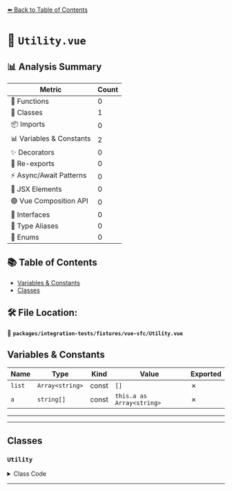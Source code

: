 [⬅️ Back to Table of Contents](../../../../index.md)

# 📄 `Utility.vue`

## 📊 Analysis Summary

| Metric | Count |
|--------|-------|
| 🔧 Functions | 0 |
| 🧱 Classes | 1 |
| 📦 Imports | 0 |
| 📊 Variables & Constants | 2 |
| ✨ Decorators | 0 |
| 🔄 Re-exports | 0 |
| ⚡ Async/Await Patterns | 0 |
| 💠 JSX Elements | 0 |
| 🟢 Vue Composition API | 0 |
| 📐 Interfaces | 0 |
| 📑 Type Aliases | 0 |
| 🎯 Enums | 0 |

## 📚 Table of Contents

- [Variables & Constants](#variables-constants)
- [Classes](#classes)

## 🛠️ File Location:
📂 **`packages/integration-tests/fixtures/vue-sfc/Utility.vue`**

## Variables & Constants

| Name | Type | Kind | Value | Exported |
|------|------|------|-------|----------|
| `list` | `Array<string>` | const | `[]` | ✗ |
| `a` | `string[]` | const | `this.a as Array<string>` | ✗ |


---


---

## Classes

### `Utility`

<details><summary>Class Code</summary>

```ts
export default class Utility {
  get a() {
    const list: Array<string> = [];
    return list;
  }

  get b() {
    const a = this.a as Array<string>;
    return a;
  }
}
```
</details>


---